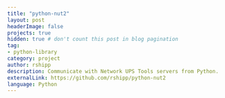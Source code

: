```yaml
---
title: "python-nut2"
layout: post
headerImage: false
projects: true
hidden: true # don't count this post in blog pagination
tag:
- python-library
category: project
author: rshipp
description: Communicate with Network UPS Tools servers from Python.
externalLink: https://github.com/rshipp/python-nut2
language: Python
---
```

